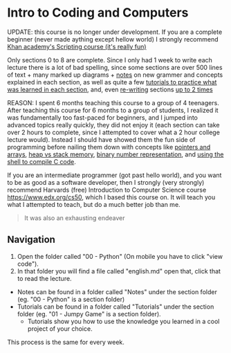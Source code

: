 # Intro to Coding and Computers
UPDATE: this course is no longer under development. If you are a complete beginner (never made aything except hellow world) I strongly recommend [Khan academy's Scripting course (it's really fun)](https://www.khanacademy.org/computing/hour-of-code/hour-of-code-lessons/hour-of-drawing-code/v/welcome-hour-of-code)

Only sections 0 to 8 are complete. Since I only had 1 week to write each lecture there is a lot of bad spelling, since some sections are over 500 lines of text + many marked up diagrams + [notes](https://github.com/PaperPrototype/Intro-Coding-and-Computers/blob/main/03%20-%20C%20%2B%20Debugging/Notes/english.md) on new grammer and concepts explained in each section, as well as quite a few [tutorials to practice what was learned in each section](https://github.com/PaperPrototype/Intro-Coding-and-Computers/tree/main/03%20-%20C%20%2B%20Debugging/Tutorials), and, even [re-writing](https://github.com/PaperPrototype/Intro-Coding-and-Computers/tree/main/02%20-%20Fundamentals/Archive) sections [up to 2 times](https://github.com/PaperPrototype/Intro-Coding-and-Computers/tree/main/00%20-%20Python/Archive)

REASON: I spent 6 months teaching this course to a group of 4 teenagers. After teaching this course for 6 months to a group of students, I realized it was fundamentally too fast-paced for beginners, and I jumped into advanced topics really quickly, they did not enjoy it (each section can take over 2 hours to complete, since I attempted to cover what a 2 hour college lecture would). Instead I should have showed them the fun side of programming before nailing them down with concepts like [pointers and arrays](https://github.com/PaperPrototype/Intro-Coding-and-Computers/blob/main/05%20-%20Arrays%20%2B%20Addresses/english.md), [heap vs stack memory](https://github.com/PaperPrototype/Intro-Coding-and-Computers/blob/main/08%20-%20Stack%20%2B%20Heap/Lecture/english.md), [binary number representation](https://github.com/PaperPrototype/Intro-Coding-and-Computers/blob/main/02%20-%20Fundamentals/english.md), and [using the shell to compile C code]().

If you are an intermediate programmer (got past hello world), and you want to be as good as a software developer, then I strongly (very strongly) recommend Harvards (free) Introduction to Computer Science course https://www.edx.org/cs50, which I based this course on. It will teach you what I attempted to teach, but do a much better job than me.

>
> It was also an exhausting endeaver
>

## Navigation
1. Open the folder called "00 - Python" (On mobile you have to click "view code").
2. In that folder you will find a file called "english.md" open that, click that to read the lecture.

- Notes can be found in a folder called "Notes" under the section folder (eg. "00 - Python" is a section folder)
- Tutorials can be found in a folder called "Tutorials" under the section folder (eg. "01 - Jumpy Game" is a section folder).
    - Tutorials show you how to use the knowledge you learned in a cool project of your choice.

This process is the same for every week.
